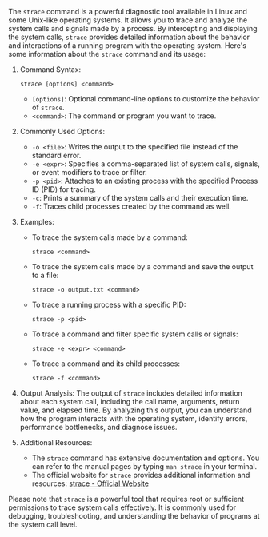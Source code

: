 The `strace` command is a powerful diagnostic tool available in Linux and some Unix-like operating systems. It allows you to trace and analyze the system calls and signals made by a process. By intercepting and displaying the system calls, `strace` provides detailed information about the behavior and interactions of a running program with the operating system. Here's some information about the `strace` command and its usage:

1. Command Syntax:
   ```
   strace [options] <command>
   ```

   - `[options]`: Optional command-line options to customize the behavior of `strace`.
   - `<command>`: The command or program you want to trace.

2. Commonly Used Options:
   - `-o <file>`: Writes the output to the specified file instead of the standard error.
   - `-e <expr>`: Specifies a comma-separated list of system calls, signals, or event modifiers to trace or filter.
   - `-p <pid>`: Attaches to an existing process with the specified Process ID (PID) for tracing.
   - `-c`: Prints a summary of the system calls and their execution time.
   - `-f`: Traces child processes created by the command as well.

3. Examples:
   - To trace the system calls made by a command:
     ```
     strace <command>
     ```

   - To trace the system calls made by a command and save the output to a file:
     ```
     strace -o output.txt <command>
     ```

   - To trace a running process with a specific PID:
     ```
     strace -p <pid>
     ```

   - To trace a command and filter specific system calls or signals:
     ```
     strace -e <expr> <command>
     ```

   - To trace a command and its child processes:
     ```
     strace -f <command>
     ```

4. Output Analysis:
   The output of `strace` includes detailed information about each system call, including the call name, arguments, return value, and elapsed time. By analyzing this output, you can understand how the program interacts with the operating system, identify errors, performance bottlenecks, and diagnose issues.

5. Additional Resources:
   - The `strace` command has extensive documentation and options. You can refer to the manual pages by typing `man strace` in your terminal.
   - The official website for `strace` provides additional information and resources: [strace - Official Website](https://strace.io/)

Please note that `strace` is a powerful tool that requires root or sufficient permissions to trace system calls effectively. It is commonly used for debugging, troubleshooting, and understanding the behavior of programs at the system call level.